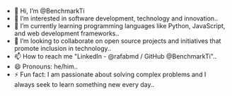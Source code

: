 - 👋 Hi, I’m @BenchmarkTi
- 👀 I’m interested in software development, technology and innovation..
- 🌱 I’m currently learning programming languages ​​like Python, JavaScript, and web development frameworks..
- 💞️ I’m looking to collaborate on open source projects and initiatives that promote inclusion in technology..
- 📫 How to reach me "LinkedIn - @rafabmd / GitHub @BenchmarkTi"..
- 😄 Pronouns: he/him..
- ⚡ Fun fact: I am passionate about solving complex problems and I always seek to learn something new every day..

<!---
BenchmarkTi/BenchmarkTi is a ✨ special ✨ repository because its `README.md` (this file) appears on your GitHub profile.
You can click the Preview link to take a look at your changes.
--->
